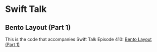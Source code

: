 # Swift Talk
## Bento Layout (Part 1)

This is the code that accompanies Swift Talk Episode 410: [Bento Layout (Part 1)](https://talk.objc.io/episodes/S01E410-bento-layout-part-1)
